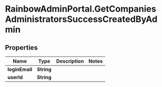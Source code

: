 # RainbowAdminPortal.GetCompaniesAdministratorsSuccessCreatedByAdmin

## Properties

Name | Type | Description | Notes
------------ | ------------- | ------------- | -------------
**loginEmail** | **String** |  | 
**userId** | **String** |  | 


